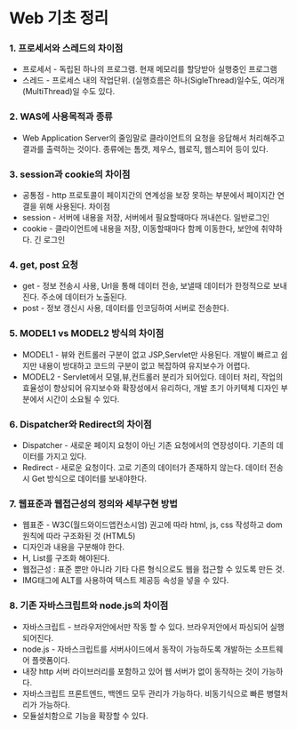 # Web 기초 정리
### 1. 프로세서와 스레드의 차이점
- 프로세서 - 독립된 하나의 프로그램. 현재 메모리를 할당받아 실행중인 프로그램
- 스레드 - 프로세스 내의 작업단위. (실행흐름은 하나(SigleThread)일수도, 여러개(MultiThread)일 수도 있다.

### 2. WAS에 사용목적과 종류
- Web Application Server의 줄임말로 클라이언트의 요청을 응답해서 처리해주고 결과를 출력하는 것이다.
종류에는 톰캣, 제우스, 웹로직, 웹스피어 등이 있다.

### 3. session과 cookie의 차이점
- 공통점 - http 프로토콜이 페이지간의 연계성을 보장 못하는 부분에서 페이지간 연결을 위해 사용된다.
차이점
- session - 서버에 내용을 저장, 서버에서 필요할때마다 꺼내쓴다. 일반로그인
- cookie - 클라이언트에 내용을 저장, 이동할때마다 함께 이동한다, 보안에 취약하다. 긴 로그인

### 4. get, post 요청
- get - 정보 전송시 사용, Url을 통해 데이터 전송, 보낼때 데이터가 한정적으로 보내진다. 주소에 데이터가 노출된다.
- post - 정보 갱신시 사용, 데이터를 인코딩하여 서버로 전송한다.

### 5. MODEL1 vs MODEL2 방식의 차이점
- MODEL1 - 뷰와 컨트롤러 구분이 없고 JSP,Servlet만 사용된다. 개발이 빠르고 쉽지만 내용이 방대하고 코드의 구분이 없고
복잡하여 유지보수가 어렵다.
- MODEL2 - Servlet에서 모델,뷰,컨트롤러 분리가 되어있다. 데이터 처리, 작업의 효율성이 향상되어 유지보수와 확장성에서
유리하다, 개발 초기 아키텍체 디자인 부분에서 시간이 소요될 수 있다.

### 6. Dispatcher와 Redirect의 차이점
- Dispatcher - 새로운 페이지 요청이 아닌 기존 요청에서의 연장성이다. 기존의 데이터를 가지고 있다.
- Redirect - 새로운 요청이다. 고로 기존의 데이터가 존재하지 않는다. 데이터 전송시 Get 방식으로 데이터를 보내야한다.

### 7. 웹표준과 웹접근성의 정의와 세부구현 방법
- 웹표준 - W3C(월드와이드앱컨소시엄) 권고에 따라 html, js, css 작성하고 dom 원칙에 따라 구조화된 것 (HTML5)
- 디자인과 내용을 구분해야 한다.
- H, List를 구조화 해야된다.
- 웹접근성 : 표준 뿐만 아니라 기타 다른 형식으로도 웹을 접근할 수 있도록 만든 것.
- IMG태그에 ALT를 사용하여 텍스트 제공등 속성을 넣을 수 있다.

### 8. 기존 자바스크립트와 node.js의 차이점
- 자바스크립트 - 브라우저안에서만 작동 할 수 있다. 브라우저안에서 파싱되어 실행되어진다.
- node.js -  자바스크립트를 서버사이드에서 동작이 가능하도록 개발하는 소프트웨어 플랫폼이다.
- 내장 http 서버 라이브러리를 포함하고 있어 웹 서버가 없이 동작하는 것이 가능하다.
- 자바스크립트 프론트엔드, 백엔드 모두 관리가 가능하다. 비동기식으로 빠른 병렬처리가 가능하다.
- 모듈설치함으로 기능을 확장할 수 있다.